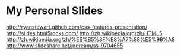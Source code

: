 My Personal Slides
=====

http://ryanstewart.github.com/css-features-presentation/
http://slides.html5rocks.com/
http://zh.wikipedia.org/zh/HTML5
http://zh.wikipedia.org/zh/%E6%B5%8F%E8%A7%88%E5%99%A8
http://www.slideshare.net/jndream/ss-9704655